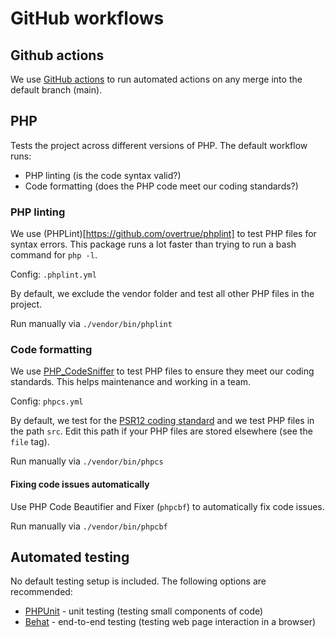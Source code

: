 # GitHub workflows

## Github actions

We use [GitHub actions](https://docs.github.com/en/actions) to run automated actions on any merge into the default branch (main).

## PHP

Tests the project across different versions of PHP. The default workflow runs:

* PHP linting (is the code syntax valid?)
* Code formatting (does the PHP code meet our coding standards?)

### PHP linting

We use (PHPLint)[https://github.com/overtrue/phplint] to test PHP files for syntax errors. This package runs a lot faster 
than trying to run a bash command for `php -l`.

Config: `.phplint.yml`

By default, we exclude the vendor folder and test all other PHP files in the project.

Run manually via `./vendor/bin/phplint`

### Code formatting

We use [PHP_CodeSniffer](https://github.com/squizlabs/PHP_CodeSniffer) to test PHP files to ensure they meet our coding 
standards. This helps maintenance and working in a team.

Config: `phpcs.yml`

By default, we test for the [PSR12 coding standard](https://www.php-fig.org/psr/psr-12/) and we test PHP files in the 
path `src`. Edit this path if your PHP files are stored elsewhere (see the `file` tag).

Run manually via `./vendor/bin/phpcs`

#### Fixing code issues automatically

Use PHP Code Beautifier and Fixer (`phpcbf`) to automatically fix code issues. 

Run manually via `./vendor/bin/phpcbf`

## Automated testing

No default testing setup is included. The following options are recommended:

* [PHPUnit](https://phpunit.de/) - unit testing (testing small components of code)
* [Behat](https://docs.behat.org/en/latest/) - end-to-end testing (testing web page interaction in a browser)
